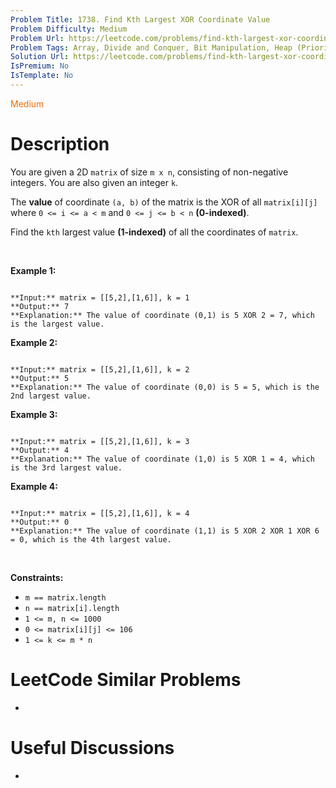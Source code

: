 ```yaml
---
Problem Title: 1738. Find Kth Largest XOR Coordinate Value
Problem Difficulty: Medium
Problem Url: https://leetcode.com/problems/find-kth-largest-xor-coordinate-value/
Problem Tags: Array, Divide and Conquer, Bit Manipulation, Heap (Priority Queue), Matrix, Prefix Sum, Quickselect
Solution Url: https://leetcode.com/problems/find-kth-largest-xor-coordinate-value/solution/
IsPremium: No
IsTemplate: No
---
```


<span style="color: rgb(239, 108, 0);">Medium</span>

# Description

You are given a 2D `matrix` of size `m x n`, consisting of non-negative integers. You are also given an integer `k`.


The **value** of coordinate `(a, b)` of the matrix is the XOR of all `matrix[i][j]` where `0 <= i <= a < m` and `0 <= j <= b < n` **(0-indexed)**.


Find the `kth` largest value **(1-indexed)** of all the coordinates of `matrix`.


 


**Example 1:**



```

**Input:** matrix = [[5,2],[1,6]], k = 1
**Output:** 7
**Explanation:** The value of coordinate (0,1) is 5 XOR 2 = 7, which is the largest value.
```

**Example 2:**



```

**Input:** matrix = [[5,2],[1,6]], k = 2
**Output:** 5
**Explanation:** The value of coordinate (0,0) is 5 = 5, which is the 2nd largest value.
```

**Example 3:**



```

**Input:** matrix = [[5,2],[1,6]], k = 3
**Output:** 4
**Explanation:** The value of coordinate (1,0) is 5 XOR 1 = 4, which is the 3rd largest value.
```

**Example 4:**



```

**Input:** matrix = [[5,2],[1,6]], k = 4
**Output:** 0
**Explanation:** The value of coordinate (1,1) is 5 XOR 2 XOR 1 XOR 6 = 0, which is the 4th largest value.
```

 


**Constraints:**


* `m == matrix.length`
* `n == matrix[i].length`
* `1 <= m, n <= 1000`
* `0 <= matrix[i][j] <= 106`
* `1 <= k <= m * n`




# LeetCode Similar Problems

- []()

# Useful Discussions

- []()

